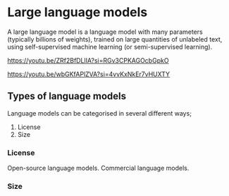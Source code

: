 # Large language models

A large language model is a language model with many parameters (typically billions of weights), trained on large quantities of unlabeled text, using self-supervised machine learning (or semi-supervised learning).

https://youtu.be/ZRf2BfDLlIA?si=RGv3CPKAGOcbGpkO

https://youtu.be/wbGKfAPlZVA?si=4vvKxNkEr7vHUXTY

## Types of language models

Language models can be categorised in several different ways;

1. License
2. Size

### License

Open-source language models.
Commercial language models.

### Size

